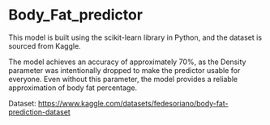 # Body_Fat_predictor

This model is built using the scikit-learn library in Python, and the dataset is sourced from Kaggle.

The model achieves an accuracy of approximately 70%, as the Density parameter was intentionally dropped to make the predictor usable for everyone.
Even without this parameter, the model provides a reliable approximation of body fat percentage.

Dataset: https://www.kaggle.com/datasets/fedesoriano/body-fat-prediction-dataset
